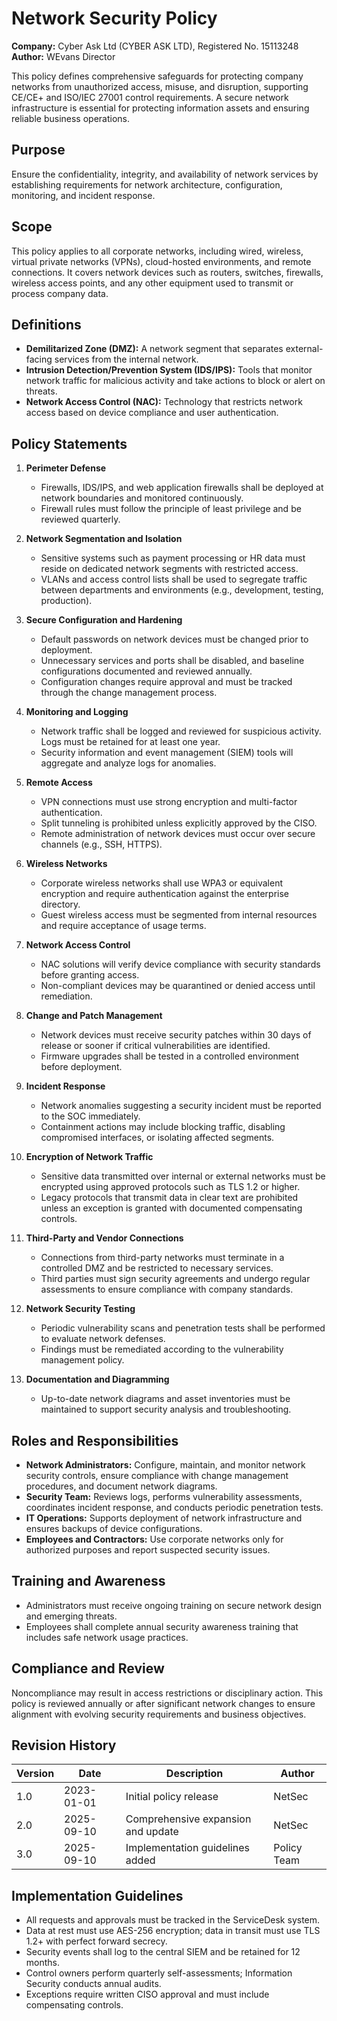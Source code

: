 # Network Security Policy

**Company:** Cyber Ask Ltd (CYBER ASK LTD), Registered No. 15113248  
**Author:** WEvans Director

This policy defines comprehensive safeguards for protecting company networks from unauthorized access, misuse, and disruption, supporting CE/CE+ and ISO/IEC 27001 control requirements. A secure network infrastructure is essential for protecting information assets and ensuring reliable business operations.

## Purpose

Ensure the confidentiality, integrity, and availability of network services by establishing requirements for network architecture, configuration, monitoring, and incident response.

## Scope

This policy applies to all corporate networks, including wired, wireless, virtual private networks (VPNs), cloud-hosted environments, and remote connections. It covers network devices such as routers, switches, firewalls, wireless access points, and any other equipment used to transmit or process company data.

## Definitions

- **Demilitarized Zone (DMZ):** A network segment that separates external-facing services from the internal network.
- **Intrusion Detection/Prevention System (IDS/IPS):** Tools that monitor network traffic for malicious activity and take actions to block or alert on threats.
- **Network Access Control (NAC):** Technology that restricts network access based on device compliance and user authentication.

## Policy Statements

1. **Perimeter Defense**
   - Firewalls, IDS/IPS, and web application firewalls shall be deployed at network boundaries and monitored continuously.
   - Firewall rules must follow the principle of least privilege and be reviewed quarterly.

2. **Network Segmentation and Isolation**
   - Sensitive systems such as payment processing or HR data must reside on dedicated network segments with restricted access.
   - VLANs and access control lists shall be used to segregate traffic between departments and environments (e.g., development, testing, production).

3. **Secure Configuration and Hardening**
   - Default passwords on network devices must be changed prior to deployment.
   - Unnecessary services and ports shall be disabled, and baseline configurations documented and reviewed annually.
   - Configuration changes require approval and must be tracked through the change management process.

4. **Monitoring and Logging**
   - Network traffic shall be logged and reviewed for suspicious activity. Logs must be retained for at least one year.
   - Security information and event management (SIEM) tools will aggregate and analyze logs for anomalies.

5. **Remote Access**
   - VPN connections must use strong encryption and multi-factor authentication.
   - Split tunneling is prohibited unless explicitly approved by the CISO.
   - Remote administration of network devices must occur over secure channels (e.g., SSH, HTTPS).

6. **Wireless Networks**
   - Corporate wireless networks shall use WPA3 or equivalent encryption and require authentication against the enterprise directory.
   - Guest wireless access must be segmented from internal resources and require acceptance of usage terms.

7. **Network Access Control**
   - NAC solutions will verify device compliance with security standards before granting access.
   - Non-compliant devices may be quarantined or denied access until remediation.

8. **Change and Patch Management**
   - Network devices must receive security patches within 30 days of release or sooner if critical vulnerabilities are identified.
   - Firmware upgrades shall be tested in a controlled environment before deployment.

9. **Incident Response**
   - Network anomalies suggesting a security incident must be reported to the SOC immediately.
   - Containment actions may include blocking traffic, disabling compromised interfaces, or isolating affected segments.

10. **Encryption of Network Traffic**
    - Sensitive data transmitted over internal or external networks must be encrypted using approved protocols such as TLS 1.2 or higher.
    - Legacy protocols that transmit data in clear text are prohibited unless an exception is granted with documented compensating controls.

11. **Third-Party and Vendor Connections**
    - Connections from third-party networks must terminate in a controlled DMZ and be restricted to necessary services.
    - Third parties must sign security agreements and undergo regular assessments to ensure compliance with company standards.

12. **Network Security Testing**
    - Periodic vulnerability scans and penetration tests shall be performed to evaluate network defenses.
    - Findings must be remediated according to the vulnerability management policy.

13. **Documentation and Diagramming**
    - Up-to-date network diagrams and asset inventories must be maintained to support security analysis and troubleshooting.

## Roles and Responsibilities

- **Network Administrators:** Configure, maintain, and monitor network security controls, ensure compliance with change management procedures, and document network diagrams.
- **Security Team:** Reviews logs, performs vulnerability assessments, coordinates incident response, and conducts periodic penetration tests.
- **IT Operations:** Supports deployment of network infrastructure and ensures backups of device configurations.
- **Employees and Contractors:** Use corporate networks only for authorized purposes and report suspected security issues.

## Training and Awareness

- Administrators must receive ongoing training on secure network design and emerging threats.
- Employees shall complete annual security awareness training that includes safe network usage practices.

## Compliance and Review

Noncompliance may result in access restrictions or disciplinary action. This policy is reviewed annually or after significant network changes to ensure alignment with evolving security requirements and business objectives.

## Revision History

| Version | Date       | Description                        | Author |
| ------- | ---------- | ---------------------------------- | ------ |
| 1.0     | 2023-01-01 | Initial policy release             | NetSec |
| 2.0     | 2025-09-10 | Comprehensive expansion and update | NetSec |
| 3.0     | 2025-09-10 | Implementation guidelines added | Policy Team |

## Implementation Guidelines
- All requests and approvals must be tracked in the ServiceDesk system.
- Data at rest must use AES-256 encryption; data in transit must use TLS 1.2+ with perfect forward secrecy.
- Security events shall log to the central SIEM and be retained for 12 months.
- Control owners perform quarterly self-assessments; Information Security conducts annual audits.
- Exceptions require written CISO approval and must include compensating controls.

